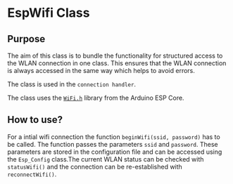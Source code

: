 # EspWifi Class

## Purpose

The aim of this class is to bundle the functionality for structured access to the WLAN connection in one class. This ensures that the WLAN connection is always accessed in the same way which helps to avoid errors.

The class is used in the ``connection handler``.

The class uses the [``WiFi.h``](https://github.com/espressif/arduino-esp32/tree/master/libraries/WiFi) library from the Arduino ESP Core.

## How to use?

For a intial wifi connection the function ``beginWifi(ssid, password)`` has to be called. The function passes the parameters ``ssid`` and ``password``. These parameters are stored in the configuration file and can be accessed using the ``Esp_Config`` class.The current WLAN status can be checked with ``statusWifi()`` and the connection can be re-established with ``reconnectWifi()``.

